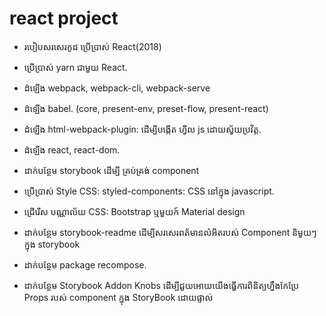 # react project
- របៀបសរសេរកូដ ប្រើប្រាស់ React(2018)

- ប្រើប្រាស់ yarn ជាមួយ React.
- ដំឡើង webpack, webpack-cli, webpack-serve
- ដំឡើង babel. (core, present-env, preset-flow, present-react)
- ដំឡើង html-webpack-plugin: ដើម្បីបង្កើត ហ្វីល js ដោយស្វ័យប្រវិត្ដ.
- ដំឡើង react, react-dom.
- ដាក់បន្ថែម storybook ដើម្បី គ្រប់គ្រង់ component
- ប្រើប្រាស់ Style CSS: styled-components: CSS នៅក្នុង javascript.
- ជ្រើរើស បណ្ណាល័យ CSS: Bootstrap ឬមួយក៍ Material design
- ដាក់បន្ថែម storybook-readme ដើម្បីសរសេរពត័មានលំអិតរបស់ Component និមួយៗក្នុង storybook
- ដាក់បន្ថែម package recompose.
- ដាក់បន្ថែម Storybook Addon Knobs ដើម្បីជួយអោយយើងធ្វើការពិនិត្យហ្នឹងកែប្រែ Props របស់ component ក្នុង StoryBook ដោយផ្ទាល់
